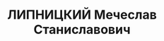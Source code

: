 ---
title: ЛИПНИЦКИЙ Мечеслав Станиславович
description: "Род. в 1893, г. Винница. \n  Приговор: 28.12.1937 – ВМН"
---